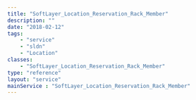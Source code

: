 ```yaml
---
title: "SoftLayer_Location_Reservation_Rack_Member"
description: ""
date: "2018-02-12"
tags:
    - "service"
    - "sldn"
    - "Location"
classes:
    - "SoftLayer_Location_Reservation_Rack_Member"
type: "reference"
layout: "service"
mainService : "SoftLayer_Location_Reservation_Rack_Member"
---
```

